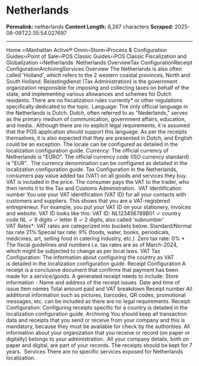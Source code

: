 # Netherlands

**Permalink:** netherlands
**Content Length:** 6,267 characters
**Scraped:** 2025-08-09T22:35:54.027697

---

Home &rsaquo;&rsaquo;Manhattan Active® Omni&rsaquo;&rsaquo;Store&rsaquo;&rsaquo;Process & Configuration Guides&rsaquo;&rsaquo;Point of Sale&rsaquo;&rsaquo;POS Classic Guides&rsaquo;&rsaquo;POS Classic Fiscalization and Globalization ››Netherlands &nbsp;Netherlands OverviewTax ConfigurationReceipt ConfigurationArchivingServices Overview The Netherlands is also often called &#39;Holland&#39;, which refers to the 2 western coastal provinces, North and South Holland. Belastingdienst (Tax Administration) is the government organization responsible for imposing and collecting taxes on behalf of the state, and implementing various allowances and schemes for Dutch residents. There are no fiscalization rules currently* or other regulations specifically dedicated to the topic. Language: The only official language in the Netherlands is Dutch. Dutch, often referred to as &quot;Nederlands,&quot; serves as the primary medium of communication, government affairs, education, and media.. Although there are no explicit legal requirements, it is assumed that the POS application should support this&nbsp;language. As per the receipts themselves, it is also expected that they are presented in Dutch, and&nbsp;English could be an exception. The locale can be configured as detailed in the localization configuration guide. Currency:&nbsp;The official currency of Netherlands is &quot;EURO&quot;. The official currency code (ISO currency standard) is &quot;EUR&quot;.&nbsp; The currency denomination can be configured as detailed in the localization configuration guide. Tax Configuration In the Netherlands, consumers pay value added tax (VAT) on all goods and services they buy.&nbsp; VAT is included in the price. The consumer pays the VAT to the trader, who then remits it to the Tax and Customs Administration.&nbsp; VAT Identification number You use your VAT identification (VAT ID) for all your contacts with customers and suppliers. This shows that you are a VAT-registered entrepreneur. For example, you put your VAT ID on your stationery, invoices and website. VAT ID looks like this: VAT ID: NL123456789B01 ✓ country code NL ✓ 9 digits ✓ letter B ✓ 2 digits, also called &#39;subnumber&#39;&nbsp; VAT&nbsp;Rates*: VAT rates are categorized into buckets below. Standard/Normal tax rate 21% Special tax rate: 9% (foods, water, books, periodicals, medicines, art, selling food in catering industry, etc.)&nbsp; Zero tax&nbsp;rate: 0% * The fiscal guidelines and numbers i.e.&nbsp;tax rates&nbsp;are as of March-2024, which might be subjected to change as per local laws. VAT Tax Configuration:&nbsp;The information about configuring the country&nbsp;as VAT is&nbsp;detailed in the localization configuration guide. Receipt Configuration A receipt is a conclusive document that confirms that payment has been made for a service/goods.&nbsp;A generated receipt needs to include: Store information - Name and address of the receipt issues&nbsp; Date and time of issue Item names Total amount paid and VAT breakdown Receipt&nbsp;number All additional information such as pictures, barcodes, QR codes, promotional messages, etc. can be included as there are no legal requirements. Receipt Configuration: Configuring receipts specific for a country&nbsp;is&nbsp;detailed in the localization configuration guide. Archiving You should keep all transaction data and receipts that you send or receive from your company and this is mandatory, because they must be available for check by the authorities. All information about your organization that you receive or record (on paper or digitally) belongs to your administration.&nbsp; All your company details, both on paper and digital, are part of your records.&nbsp;The receipts should be kept for 7 years.&nbsp; Services There are no specific services exposed for Netherlands localization.